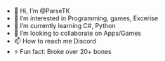 - 👋 Hi, I’m @ParseTK
- 👀 I’m interested in Programming, games, Excerise
- 🌱 I’m currently learning C#, Python
- 💞️ I’m looking to collaborate on Apps/Games
- 📫 How to reach me Discord
- ⚡ Fun fact: Broke over 20+ bones

<!---
ParseTK/ParseTK is a ✨ special ✨ repository because its `README.md` (this file) appears on your GitHub profile.
You can click the Preview link to take a look at your changes.
--->
